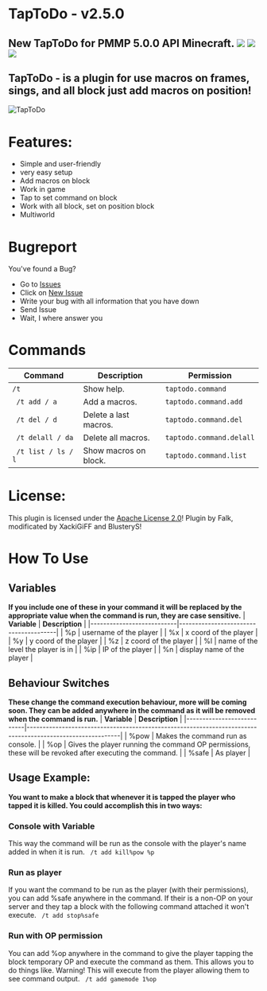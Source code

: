 # TapToDo - v2.5.0

## New TapToDo for PMMP 5.0.0 API Minecraft. [![](https://poggit.pmmp.io/shield.state/TapToDo)](https://poggit.pmmp.io/p/TapToDo) [![](https://poggit.pmmp.io/shield.api/TapToDo)](https://poggit.pmmp.io/p/TapToDo) [![](https://poggit.pmmp.io/shield.dl/TapToDo)](https://poggit.pmmp.io/p/TapToDo)

## TapToDo - is a plugin for use macros on frames, sings, and all block just add macros on position!
![TapToDo](https://github.com/XackiGiFF/TapToDo/assets/29034010/49dc2f0c-c271-48fd-b1e7-a5f46168ce88)

# Features:
- Simple and user-friendly
- very easy setup
- Add macros on block
- Work in game
- Tap to set command on block
- Work with all block, set on position block
- Multiworld

# Bugreport
You've found a Bug?
- Go to [Issues](https://github.com/XackiGiFF/TapToDo/issues)
- Click on [New Issue](https://github.com/XackiGiFF/TapToDo/issues/new/choose)
- Write your bug with all information that you have down
- Send Issue
- Wait, I where answer you

# Commands
| **Command**                                    | **Description**                  | **Permission**               |
|------------------------------------------------|----------------------------------|------------------------------|
| `/t`                                           | Show help.                       | `taptodo.command`            |
| <code> /t add / a </code>                      | Add a macros.                    | `taptodo.command.add`        |
| <code> /t del / d </code>                      | Delete a last macros.            | `taptodo.command.del`        |
| <code> /t delall / da </code>                  | Delete all macros.               | `taptodo.command.delall`     |
| <code> /t list / ls / l </code>                | Show macros on block.            | `taptodo.command.list`       |

# License:
This plugin is licensed under the [Apache License 2.0](/LICENSE)! Plugin by Falk, modificated by XackiGiFF and BlusteryS!

# How To Use
## Variables
**If you include one of these in your command it will be replaced by the appropriate value when the command is run, they are case sensitive.**
| **Variable**              | **Description**                       |
|---------------------------|---------------------------------------|
| %p                        | username of the player                |
| %x                        | x coord of the player                 |
| %y                        | y coord of the player                 |
| %z                        | z coord of the player                 |
| %l                        | name of the level the player is in    |
| %ip                       | IP of the player                      |
| %n                        | display name of the player            |
## Behaviour Switches
**These change the command execution behaviour, more will be coming soon. They can be added anywhere in the command as it will be removed when the command is run.**
| **Variable**              | **Description**                                                                                           |
|---------------------------|-----------------------------------------------------------------------------------------------------------|
| %pow                      | Makes the command run as console.                                                                         |
| %op                       | Gives the player running the command OP permissions, these will be revoked after executing the command.   |
| %safe                     | As player                                                                                                 |
## Usage Example:
**You want to make a block that whenever it is tapped the player who tapped it is killed. You could accomplish this in two ways:**
### Console with Variable ###
This way the command will be run as the console with the player's name added in when it is run.
<code> /t add kill%pow %p </code>
### Run as player
If you want the command to be run as the player (with their permissions), you can add %safe anywhere in the command. If their is a non-OP on your server and they tap a block with the following command attached it won't execute.
<code> /t add stop%safe </code>
### Run with OP permission
You can add %op anywhere in the command to give the player tapping the block temporary OP and execute the command as them. This allows you to do things like. Warning! This will execute from the player allowing them to see command output.
<code> /t add gamemode 1%op </code>
